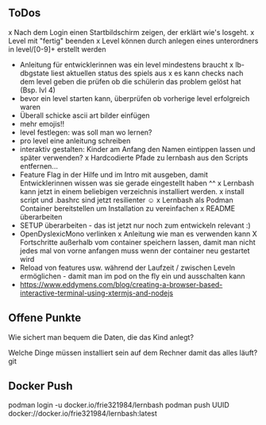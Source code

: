 ToDos
--------------

x Nach dem Login einen Startbildschirm zeigen, der erklärt wie's losgeht.
x Level mit "fertig" beenden
x Level können durch anlegen eines unterordners in level/[0-9]+ erstellt werden
- Anleitung für entwicklerinnen was ein level mindestens braucht
x lb-dbgstate liest aktuellen status des spiels aus
x es kann checks nach dem level geben die prüfen ob die schülerin das problem gelöst hat (Bsp. lvl 4)
- bevor ein level starten kann, überprüfen ob vorherige level erfolgreich waren
- Überall schicke ascii art bilder einfügen
- mehr emojis!!
- level festlegen: was soll man wo lernen?
- pro level eine anleitung schreiben
- interaktiv gestalten: Kinder am Anfang den Namen eintippen lassen und später verwenden?
x Hardcodierte Pfade zu lernbash aus den Scripts entfernen...
- Feature Flag in der Hilfe und im Intro mit ausgeben, damit 
  Entwicklerinnen wissen was sie gerade eingestellt haben ^^
x Lernbash kann jetzt in einem beliebigen verzeichnis installiert werden.
x install script und .bashrc sind jetzt resilienter ☺️
x Lernbash als Podman Container bereitstellen um Installation zu vereinfachen
x README überarbeiten 
- SETUP überarbeiten - das ist jetzt nur noch zum entwickeln relevant :)
- OpenDyslexicMono verlinken
x Anleitung wie man es verwenden kann
X Fortschritte außerhalb vom container speichern lassen, damit man nicht 
  jedes mal von vorne anfangen muss wenn der container neu gestartet wird
- Reload von features usw. während der Laufzeit / zwischen Leveln 
  ermöglichen - damit man im pod on the fly ein und ausschalten kann
- https://www.eddymens.com/blog/creating-a-browser-based-interactive-terminal-using-xtermjs-and-nodejs

Offene Punkte
--------------

Wie sichert man bequem die Daten, die das Kind anlegt?

Welche Dinge müssen installiert sein auf dem Rechner damit das alles läuft? git

Docker Push
--------------
podman login -u  docker.io/frie321984/lernbash
podman push UUID docker://docker.io/frie321984/lernbash:latest

